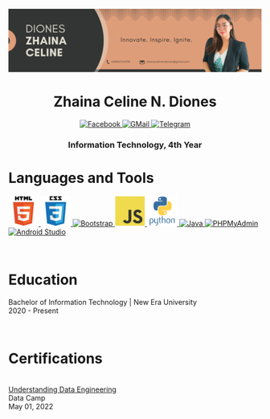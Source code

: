 ![MasterHead](https://github.com/zhainadiones/zhaina-celine-diones/blob/ac08e683dff4d0e0136fc8d7eab3a72f9ca449fd/Diones_GitHub-cover.png)

<h1 align="center">Zhaina Celine N. Diones</h1>

<p align="center">
    <a href="https://www.facebook.com/zhainazceline/">
        <img src="https://img.shields.io/badge/Facebook-%231877F2.svg?style=for-the-badge&logo=Facebook&logoColor=white" alt="Facebook">
    </a>
    <a href="mailto: zhainacelinendiones@gmail.com">
        <img src="https://img.shields.io/badge/Gmail-D14836?style=for-the-badge&logo=gmail&logoColor=white" alt="GMail">
    </a>
    <a href="https://t.me/celine_diones">
        <img src="https://img.shields.io/badge/Telegram-2CA5E0?style=for-the-badge&logo=telegram&logoColor=white" alt="Telegram">
    </a>
</p>

<h3 align="center">Information Technology, 4th Year</h3>

<h1 align="left">Languages and Tools</h1>
<p align="left">
  <a href="https://www.w3.org/html/" target="_blank" rel="noreferrer">
    <img src="https://raw.githubusercontent.com/devicons/devicon/master/icons/html5/html5-original-wordmark.svg" alt="HTML" height="60"/>
  </a>
  <a href="https://www.w3schools.com/css/" target="_blank" rel="noreferrer">
    <img src="https://raw.githubusercontent.com/devicons/devicon/master/icons/css3/css3-original-wordmark.svg" alt="CSS" height="60"/>
  </a>
  <a href="https://getbootstrap.com/" target="_blank" rel="noreferrer">
    <img src="https://getbootstrap.com/docs/5.3/assets/brand/bootstrap-logo-shadow.png" alt="Bootstrap" height="60"/>
  </a>
  <a href="https://developer.mozilla.org/en-US/docs/Web/JavaScript" target="_blank" rel="noreferrer">
    <img src="https://raw.githubusercontent.com/devicons/devicon/master/icons/javascript/javascript-original.svg" alt="JavaScript" height="60"/>
  </a>
  <a href="https://www.python.org/" target="_blank" rel="noreferrer">
    <img src="https://raw.githubusercontent.com/devicons/devicon/master/icons/python/python-original-wordmark.svg" alt="Python" height="60"/>
  </a>
  <a href="https://www.java.com/en/" target="_blank" rel="noreferrer">
    <img src="https://th.bing.com/th?id=OSK.9a1b1a0590e06697c27f2545ade09a19&w=46&h=46&c=11&rs=1&qlt=80&o=6&dpr=1.3&pid=SANGAM" alt="Java" height="60"/>
  </a>
  <a href="https://www.phpmyadmin.net/" target="_blank" rel="noreferrer">
    <img src="INSERT_PHPMYADMIN_IMAGE_URL_HERE" alt="PHPMyAdmin" height="60"/>
  </a>
  <a href="https://developer.android.com/studio" target="_blank" rel="noreferrer">
    <img src="INSERT_ANDROID_STUDIO_IMAGE_URL_HERE" alt="Android Studio" height="60"/>
  </a>
</p>


<br>

<h1 align="left">Education</h1>
  <p align="left">
    Bachelor of Information Technology | New Era University 
    <br>
    2020 - Present
  </p>

<br>

<h1 align="left">Certifications</h1>  
  <p align ="left">
    <a href="https://www.datacamp.com/statement-of-accomplishment/course/419765ef49bbc057b6e3d0f50306b1e4eb3b892e?raw=1">
      <br>
      Understanding Data Engineering
    </a>
    <br>
    Data Camp
    <br>
    May 01, 2022
  </p>
